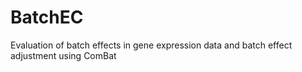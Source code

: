 # BatchEC
Evaluation of batch effects in gene expression data and batch effect adjustment using ComBat
